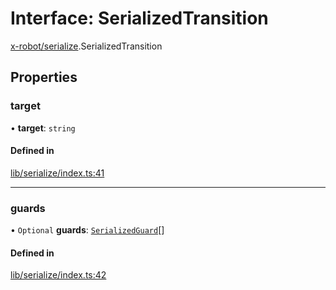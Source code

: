 # Interface: SerializedTransition

[x-robot/serialize](../modules/x_robot_serialize.md).SerializedTransition

## Properties

### target

• **target**: `string`

#### Defined in

[lib/serialize/index.ts:41](https://github.com/Masquerade-Circus/x-robot/blob/a0ed060/lib/serialize/index.ts#L41)

___

### guards

• `Optional` **guards**: [`SerializedGuard`](x_robot_serialize.SerializedGuard.md)[]

#### Defined in

[lib/serialize/index.ts:42](https://github.com/Masquerade-Circus/x-robot/blob/a0ed060/lib/serialize/index.ts#L42)
